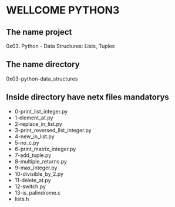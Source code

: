 #                        WELLCOME PYTHON3

## The name project

0x03. Python - Data Structures: Lists, Tuples

## The name directory

0x03-python-data_structures

## Inside directory have netx files mandatorys

* 0-print_list_integer.py
* 1-element_at.py
* 2-replace_in_list.py
* 3-print_reversed_list_integer.py
* 4-new_in_list.py
* 5-no_c.py
* 6-print_matrix_integer.py
* 7-add_tuple.py
* 8-multiple_returns.py
* 9-max_integer.py
* 10-divisible_by_2.py
* 11-delete_at.py
* 12-switch.py
* 13-is_palindrome.c
* lists.h